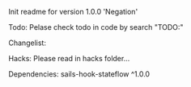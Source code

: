 Init readme for version 1.0.0 'Negation'

Todo: Pelase check todo in code by search "TODO:"

Changelist: 

Hacks: Please read in hacks folder...

Dependencies: sails-hook-stateflow ^1.0.0